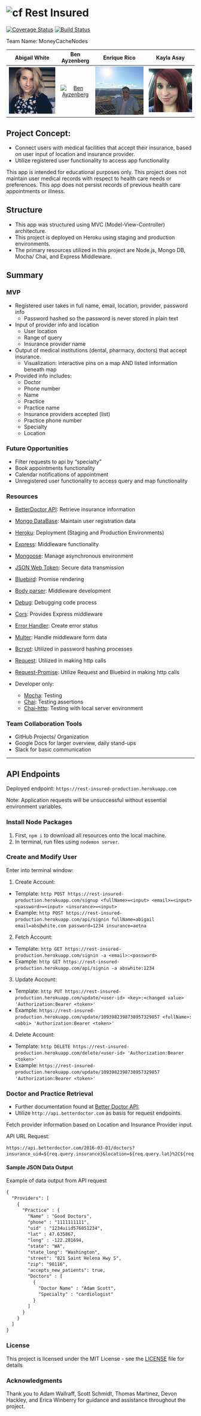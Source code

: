 # ![cf](https://i.imgur.com/7v5ASc8.png) Rest Insured

[![Coverage Status](https://coveralls.io/repos/github/MoneyCashNodes/RestInsured-API/badge.svg)](https://coveralls.io/github/MoneyCashNodes/RestInsured-API)
[![Build Status](https://travis-ci.org/MoneyCashNodes/RestInsured-API.svg?branch=master)](https://travis-ci.org/MoneyCashNodes/RestInsured-API)

Team Name: MoneyCacheNodes

Abigail White | Ben Ayzenberg | Enrique Rico | Kayla Asay
:----------------------------:|:----------------------------: | :------:| :------:
[![Abigail White](/assets/abigail.jpg)](https://github.com/abswhite) | [![Ben Ayzenberg](image)](https://github.com/BAyzenberg) | [![Enrique Rico](/assets/enrique.jpg)](https://github.com/EnriqueRico)|[![Kayla Asay ](/assets/kayla.jpg)](https://github.com/thegrimheep)

## Project Concept:
* Connect users with medical facilities that accept their insurance, based on user input of location and insurance provider.
* Utilize registered user functionality to access app functionality

This app is intended for educational purposes only. This project does not maintain user medical records with respect to health care needs or preferences. This app does not persist records of previous health care appointments or illness.

## Structure
* This app was structured using MVC (Model-View-Controller) architecture.
* This project is deployed on Heroku using staging and production environments.
* The primary resources utilized in this project are Node.js, Mongo DB, Mocha/ Chai, and Express Middleware.

## Summary
### MVP
* Registered user takes in full name, email, location, provider, password info
  * Password hashed so the password is never stored in plain text
* Input of provider info and location
  * User location
  * Range of query
  * Insurance provider name
* Output of medical institutions (dental, pharmacy, doctors) that accept insurance.
  * Visualization: interactive pins on a map AND listed information beneath map
* Provided info includes:
  * Doctor
  * Phone number
  * Name
  * Practice
  * Practice name
  * Insurance providers accepted (list)
  * Practice phone number
  * Specialty
  * Location

### Future Opportunities
* Filter requests to api by “specialty”
* Book appointments functionality
* Calendar notifications of appointment
* Unregistered user functionality to access query and map functionality

### Resources
* [BetterDoctor API](https://developer.betterdoctor.com/): Retrieve insurance information
* [Mongo DataBase](https://www.mongodb.com/): Maintain user registration data
* [Heroku](https://www.heroku.com): Deployment (Staging and Production Environments)
* [Express](https://expressjs.com/): Middleware functionality
* [Mongoose](http://mongoosejs.com/): Manage asynchronous environment
* [JSON Web Token](https://jwt.io/introduction/): Secure data transmission
* [Bluebird](https://www.npmjs.com/package/bluebird): Promise rendering
* [Body parser](https://www.npmjs.com/package/body-parser-json): Middleware development
* [Debug](https://www.npmjs.com/package/debug): Debugging code process
* [Cors](https://www.npmjs.com/package/cors): Provides Express middleware
* [Error Handler](https://www.npmjs.com/package/error-handler): Create error status
* [Multer](https://www.npmjs.com/package/multer): Handle middleware form data
* [Bcrypt](https://www.npmjs.com/package/bcrypt): Utilized in password hashing processes
* [Request](https://www.npmjs.com/package/request): Utilized in making http calls
* [Request-Promise](https://www.npmjs.com/package/request-promise): Utilize Request and Bluebird in making http calls

* Developer only:
  * [Mocha](https://www.npmjs.com/package/mocha): Testing
  * [Chai](https://www.npmjs.com/package/chai): Testing assertions
  * [Chai-http](http://chaijs.com/): Testing with local server environment

### Team Collaboration Tools
  * GitHub Projects/ Organization
  * Google Docs for larger overview, daily stand-ups
  * Slack for basic communication
_____
## API Endpoints
Deployed endpoint: `https://rest-insured-production.herokuapp.com`

Note: Application requests will be unsuccessful without essential environment variables.

### Install Node Packages
1. First, `npm i` to download all resources onto the local machine.
2. In terminal, run files using `nodemon server`.

### Create and Modify User
Enter into terminal window:
1. Create Account:
  * Template: `http POST https://rest-insured-production.herokuapp.com/signup <fullName>=<input> <email>=<input> <password>=<input> <insurance>=<input>`
  * Example: `http POST https://rest-insured-production.herokuapp.com/api/signin fullName=abigail email=abs@white.com password=1234 insurance=aetna`
2. Fetch Account:
  * Template: `http GET https://rest-insured-production.herokuapp.com/signin -a <email>:<password>`
  * Example: `http GET https://rest-insured-production.herokuapp.com/api/signin -a abswhite:1234`
3. Update Account:
  * Template: `http PUT https://rest-insured-production.herokuapp.com/update/<user-id> <key>:<changed value> 'Authorization:Bearer <token>'`
  * Example: `https://rest-insured-production.herokuapp.com/update/1093982398738957329857 <fullName>:<abbi> 'Authorization:Bearer <token>'`
4. Delete Account:  
  * Template: `http DELETE https://rest-insured-production.herokuapp.com/delete/<user-id> 'Authorization:Bearer <token>'`
  * Example: `https://rest-insured-production.herokuapp.com/update/1093982398738957329857 'Authorization:Bearer <token>'`

### Doctor and Practice Retrieval
* Further documentation found at [Better Doctor API:](https://developer.betterdoctor.com/documentation15)
* Utilize `http://api.betterdoctor.com` as basis for request endpoints.

Fetch provider information based on Location and Insurance Provider input.

API URL Request:
```
https://api.betterdoctor.com/2016-03-01/doctors?insurance_uid=${req.query.insurance}&location=${req.query.lat}%2C${req.query.lon}%2C${req.query.range}&limit=5&user_key=${process.env.user_key};
```

#### Sample JSON Data Output
Example of data output from API request
```
{
  "Providers": [
    {
      "Practice" : {
        "Name" : "Good Doctors",
        "phone" : "1111111111",
        "uid" : "1234uiid576851234",
        "lat" : 47.635867,
        "long" : -122.281694,
        "state": "WA",
        "state_long": "Washington",
        "street": "821 Saint Helena Hwy S",
        "zip": "98116",
        "accepts_new_patients": true,
        "Doctors" : [
          {
            "Doctor Name" : "Adam Scott",
            "Specialty" : "cardiologist"
          }
        ]
      }
    }
  ]
}
```
### License

This project is licensed under the MIT License - see the [LICENSE](LICENSE) file for details

### Acknowledgments

Thank you to Adam Wallraff, Scott Schmidt, Thomas Martinez, Devon Hackley, and Erica Winberry for guidance and assistance throughout the project.
